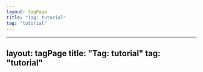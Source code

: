 ```yaml
---
layout: tagPage
title: "Tag: tutorial"
tag: "tutorial"
---
```

---
layout: tagPage
title: "Tag: tutorial"
tag: "tutorial"
---
